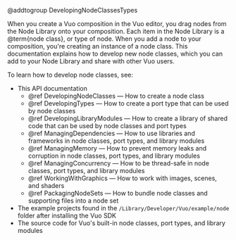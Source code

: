@addtogroup DevelopingNodeClassesTypes

When you create a Vuo composition in the Vuo editor, you drag nodes from the Node Library onto your composition. Each item in the Node Library is a @term{node class}, or type of node. When you add a node to your composition, you're creating an instance of a node class. This documentation explains how to develop new node classes, which you can add to your Node Library and share with other Vuo users.

To learn how to develop node classes, see: 

   - This API documentation
      - @ref DevelopingNodeClasses — How to create a node class
      - @ref DevelopingTypes — How to create a port type that can be used by node classes
      - @ref DevelopingLibraryModules — How to create a library of shared code that can be used by node classes and port types
      - @ref ManagingDependencies — How to use libraries and frameworks in node classes, port types, and library modules
      - @ref ManagingMemory — How to prevent memory leaks and corruption in node classes, port types, and library modules
      - @ref ManagingConcurrency — How to be thread-safe in node classes, port types, and library modules
      - @ref WorkingWithGraphics — How to work with images, scenes, and shaders
      - @ref PackagingNodeSets — How to bundle node classes and supporting files into a node set
   - The example projects found in the `/Library/Developer/Vuo/example/node` folder after installing the Vuo SDK
   - The source code for Vuo's built-in node classes, port types, and library modules
